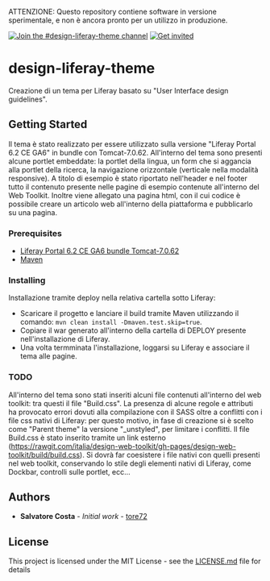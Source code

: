 ATTENZIONE:
Questo repository contiene software in versione sperimentale, e non è ancora pronto per un utilizzo in produzione.

[![Join the #design-liferay-theme channel](https://img.shields.io/badge/Slack%20channel-%23design--liferay--theme-blue.svg)](https://developersitalia.slack.com/messages/C8CR7RFTQ)
[![Get invited](https://slack.developers.italia.it/badge.svg)](https://slack.developers.italia.it/)

# design-liferay-theme

Creazione di un tema per Liferay basato su "User Interface design guidelines".

## Getting Started

Il tema è stato realizzato per essere utilizzato sulla versione "Liferay Portal 6.2 CE GA6" in bundle con Tomcat-7.0.62. All'interno del tema sono presenti alcune portlet embeddate: la portlet della lingua, un form che si aggancia alla portlet della ricerca, la navigazione orizzontale (verticale nella modalità responsive). A titolo di esempio è stato riportato nell'header e nel footer tutto il contenuto presente nelle pagine di esempio contenute all'interno del Web Toolkit. Inoltre viene allegato una pagina html, con il cui codice è possibile creare un articolo web all'interno della piattaforma e pubblicarlo su una pagina.

### Prerequisites

 * [Liferay Portal 6.2 CE GA6 bundle Tomcat-7.0.62](https://sourceforge.net/projects/lportal/files/Liferay%20Portal/6.2.5%20GA6/)
 * [Maven](https://maven.apache.org/download.cgi)

### Installing
Installazione tramite deploy nella relativa cartella sotto Liferay:
 
 * Scaricare il progetto e lanciare il build tramite Maven utilizzando il comando: `mvn clean install -Dmaven.test.skip=true`.
 * Copiare il war generato all'interno della cartella di DEPLOY presente nell'installazione di Liferay.
 * Una volta termminata l'installazione, loggarsi su Liferay e associare il tema alle pagine.


### TODO

All'interno del tema sono stati inseriti alcuni file contenuti all'interno del web toolkit: tra questi il file "Build.css". La presenza di alcune regole e attributi ha provocato errori dovuti alla compilazione con il SASS oltre a conflitti con i file css nativi di Liferay: per questo motivo, in fase di creazione si è scelto come "Parent theme" la versione "_unstyled", per limitare i conflitti. Il file Build.css è stato inserito tramite un link esterno (https://rawgit.com/italia/design-web-toolkit/gh-pages/design-web-toolkit/build/build.css). Si dovrà far coesistere i file nativi con quelli presenti nel web toolkit, conservando lo stile degli elementi nativi di Liferay, come Dockbar, controlli sulle portlet, ecc...


## Authors

* **Salvatore Costa** - *Initial work* - [tore72](https://github.com/tore72)

## License

This project is licensed under the MIT License - see the [LICENSE.md](LICENSE.md) file for details
